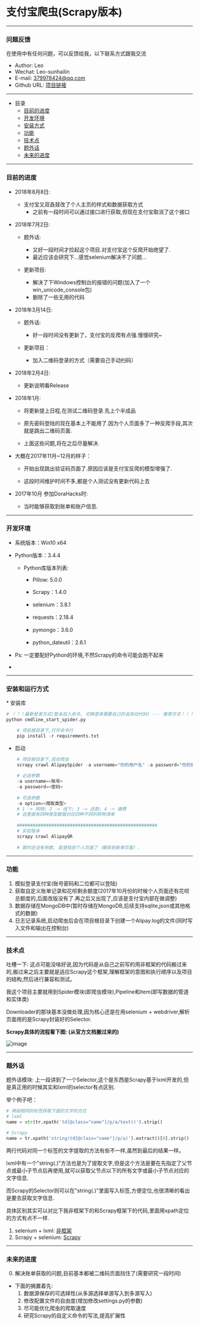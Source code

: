 # 支付宝爬虫(Scrapy版本)

---

<h3 id="Q&A">问题反馈</h3>
在使用中有任何问题，可以反馈给我，以下联系方式跟我交流

* Author: Leo
* Wechat: Leo-sunhailin 
* E-mail: 379978424@qq.com 
* Github URL: [项目链接]()

---

* 目录
    * [目前的进度](#Now)
    * [开发环境](#DevelopEnv)
    * [安装方式](#HowToInstall)
    * [功能](#Function)
    * [技术点](#TechPoints)
    * [题外话](#FreeChat)
    * [未来的进度](#Future)

---

<h3 id="Now">目前的进度</h3>

* 2018年8月8日:
    * 支付宝又双叒叕改了个人主页的样式和数据获取方式
        * 之前有一段时间可以通过接口进行获取,但现在支付宝取消了这个接口


* 2018年7月2日:
    * 题外话:
        * 又好一段时间才捡起这个项目.对支付宝这个反爬开始绝望了.
        * 最近应该会研究下...感觉selenium解决不了问题...
    
    * 更新项目:
        * 解决了下Windows控制台的报错的问题(加入了一个win_unicode_console包)
        * 删除了一些无用的代码

* 2018年3月14日:
    * 题外话:
        * 好一段时间没有更新了，支付宝的反爬有点强.慢慢研究~
        
    * 更新项目：
        * 加入二维码登录的方式（需要自己手动扫码）

* 2018年2月4日:
    * 更新说明看Release

* 2018年1月:
    
    * 将更新提上日程,在测试二维码登录.先上个半成品
    
    * 原先密码登陆的现在基本上不能用了.因为个人页面多了一种反爬手段,其次就是跳出二维码页面.

    * 上面这些问题,将在之后尽量解决.


* 大概在2017年11月~12月的样子：
    
    * 开始出现跳出验证码页面了.原因应该是支付宝反爬的模型增强了.
    
    * 这段时间维护时间不多,都是个人测试没有更新代码上去


* 2017年10月 参加DoraHacks时:

    * 当时能够获取到账单和账户信息.

---

<h3 id="DevelopEnv">开发环境</h3>

* 系统版本：Win10 x64

* Python版本：3.4.4
    
    * Python库版本列表:
     
        * Pillow: 5.0.0
    
        * Scrapy：1.4.0
        
        * selenium：3.8.1
        
        * requests：2.18.4
        
        * pymongo：3.6.0
        
        * python_dateutil：2.6.1

* Ps: 一定要配好Python的环境,不然Scrapy的命令可能会跑不起来
* 
---

<h3 id="DevelopEnv">安装和运行方式</h3>
* 安装库

```python
# ！！！最新登录方式(暂未加入命令, 切换登录需要自己的去改动代码) --- 推荐方式！！！
python cmdline_start_spider.py

```

```Python
    # 项目根目录下,打开命令行
    pip install -r requirements.txt
```

* 启动

```Python
    # 项目根目录下,启动爬虫
    scrapy crawl AlipaySpider -a username="你的用户名" -a password="你的密码"
    
    # 必选参数
    -a username=<账号>
    -a password=<密码>
    
    # 可选参数
    -a option=<爬取类型>
    # 1 -> 购物; 2 -> 线下; 3 -> 还款; 4 -> 缴费
    # 这里面有四种类型数据对应四种不同的购物清单
    
    #####################################################
    # 实验版本
    scrapy crawl AlipayQR
    
    # 暂时还没有参数, 能登陆到个人页面了（概率到账单页面）.
```

---

<h3 id="Function">功能</h3>

1. 模拟登录支付宝(账号密码和二位都可以登陆)
2. 获取自定义账单记录和花呗剩余额度(2017年10月份的时候个人页面还有花呗总额度的,后面改版没有了.再之后又出现了,应该是支付宝内部在做调整)
3. 数据存储在MongoDB中(暂时存储在MongoDB,后续支持sqlite,json或其他格式的数据)
4. 日志记录系统,启动爬虫后会在项目根目录下创建一个Alipay.log的文件(同时写入文件和输出在控制台)

---

<h3 id="TechPoints">技术点</h3>

吐槽一下: 这点可能没啥好说,因为代码是从自己之前写的用非框架的代码搬过来的,搬过来之后主要就是适应Scrapy这个框架,理解框架的意图和执行顺序以及项目的结构,然后进行兼容和测试。

我这个项目主要就用到Spider模块(即爬虫模块),Pipeline和item(即写数据的管道和实体类)

Downloader的那块基本没做处理,因为核心还是在用selenium + webdriver,解析页面用的是Scrapy封装好的Selector.

<strong>Scrapy具体的流程看下图: (从官方文档搬过来的)</strong>

![image](http://scrapy-chs.readthedocs.io/zh_CN/0.24/_images/scrapy_architecture.png)

---

<h3 id="FreeChat">题外话</h3>

题外话模块: 
    上一段讲到了一个Selector,这个是东西是Scrapy基于lxml开发的,但是真正用的时候其实和lxml的selector有点区别.
    
举个例子吧：
```Python
# 两段相同的标签获取下面的文字的方式
# lxml
name = str(tr.xpath('td[@class="name"]/p/a/text()').strip()

# Scrapy
name = tr.xpath('string(td[@class="name"]/p/a)').extract()[0].strip()
```
两行代码对同一个标签的文字提取的方法有些不一样,虽然到最后的结果一样。

lxml中有一个"string(.)"方法也是为了提取文字,但是这个方法是要在先指定了父节点或最小子节点后再使用,就可以获取父节点以下的所有文字或最小子节点对应的文字信息.

而Scrapy的Selector则可以在"string(.)"里面写入标签,方便定位,也很清晰的看出是要去获取文字信息.

具体区别其实可以对比下我非框架下的和Scrapy框架下的代码,里面用xpath定位的方式有点不一样.

1. selenium + lxml: [非框架](https://github.com/sunhailin-Leo/Alipay-Spider)
2. Scrapy + selenium: [Scrapy](https://github.com/sunhailin-Leo/AlipaySpider-Scrapy)

---

<h3 id="Future">未来的进度</h3>

0. 解决账单获取的问题,目前基本都被二维码页面挡住了(需要研究一段时间)

* 下面的搁置着先:
    1. 数据源保存的可选择性(从多源选择单源写入到多源写入)
    2. 修改配置文件的自由度(增加修改settings.py的参数)
    3. 尽可能优化爬虫的爬取速度
    4. 研究Scrapy的自定义命令的写法,提高扩展性
